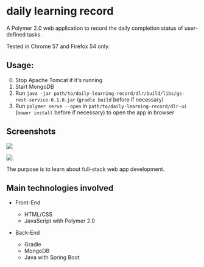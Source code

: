 # daily learning record

A Polymer 2.0 web application to record the daily completion status of user-defined tasks.

Tested in Chrome 57 and Firefox 54 only.

## Usage:

0. Stop Apache Tomcat if it's running
1. Start MongoDB
2. Run `java -jar path/to/daily-learning-record/dlr/build/libs/gs-rest-service-0.1.0.jar` (`gradle build` before if necessary)
3. Run `polymer serve --open` in `path/to/daily-learning-record/dlr-ui` (`bower install` before if necessary) to open the app in browser

## Screenshots

![](../master/screenshots/Screenshot-daily-learning-record.png)


![](../master/screenshots/Screenshot-daily-learning-record-editing.png)


The purpose is to learn about full-stack web app development.

## Main technologies involved

* Front-End
  * HTML/CSS
  * JavaScript with Polymer 2.0
  
* Back-End
  * Gradle
  * MongoDB
  * Java with Spring Boot
